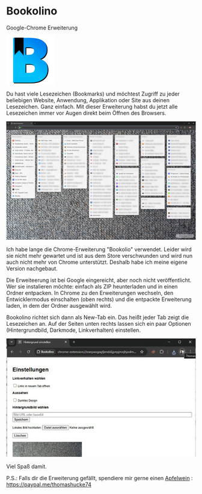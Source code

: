 # Bookolino
Google-Chrome Erweiterung

![Logo](https://github.com/135Stereofeld/Bookolino/blob/main/_Brand/symbol.png)

Du hast viele Lesezeichen (Bookmarks) und möchtest Zugriff zu jeder beliebigen Website, Anwendung, Applikation oder Site aus deinen Lesezeichen. Ganz einfach. Mit dieser Erweiterung habst du jetzt alle Lesezeichen immer vor Augen direkt beim Öffnen des Browsers.

![Screenshot01](https://github.com/135Stereofeld/Bookolino/blob/main/_Brand/Screenshot01.jpg)

Ich habe lange die Chrome-Erweiterung "Bookolio" verwendet. Leider wird sie nicht mehr gewartet und ist aus dem Store verschwunden und wird nun auch nicht mehr von Chrome unterstützt. Deshalb habe ich meine eigene Version nachgebaut.

Die Erweiteerung ist bei Google eingereicht, aber noch nicht veröffentlicht. Wer sie instalieren möchte: einfach als ZIP heunterladen und in einen Ordner entpacken. In Chrome zu den Erweiterungen wechseln, den Entwicklermodus einschalten (oben rechts) und die entpackte Erweiterung laden, in dem der Ordner ausgewählt wird.

Bookolino richtet sich dann als New-Tab ein. Das heißt jeder Tab zeigt die Lesezeichen an. Auf der Seiten unten rechts lassen sich ein paar Optionen (Hintergrundbild, Darkmode, Linkverhalten) einstellen.

![Screenshot02](https://github.com/135Stereofeld/Bookolino/blob/main/_Brand/Screenshot02.jpg)

Viel Spaß damit.

P.S.: Falls dir die Erweiterung gefällt, spendiere mir gerne einen  [Apfelwein](https://frankfurterhof.com/restaurant/speisen--amp--getraenke/getraenke.php) : https://paypal.me/thomashucke74
